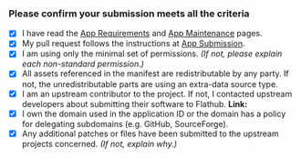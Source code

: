 ### Please confirm your submission meets all the criteria

- [X] I have read the [App Requirements][reqs] and [App Maintenance][maint] pages.
- [X] My pull request follows the instructions at [App Submission][submission].
- [X] I am using only the minimal set of permissions. *(If not, please explain each non-standard permission.)*
- [X] All assets referenced in the manifest are redistributable by any party.  If not, the unredistributable parts are using an extra-data source type.
- [X] I am an upstream contributor to the project. If not, I contacted upstream developers about submitting their software to Flathub. **Link:**
- [X] I own the domain used in the application ID or the domain has a policy for delegating subdomains (e.g. GitHub, SourceForge).
- [X] Any additional patches or files have been submitted to the upstream projects concerned. *(If not, explain why.)*

[reqs]: https://github.com/flathub/flathub/wiki/App-Requirements
[maint]: https://github.com/flathub/flathub/wiki/App-Maintenance
[submission]: https://github.com/flathub/flathub/wiki/App-Submission
